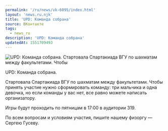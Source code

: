 ```yaml
---
permalink: '/ru/news/vk-6095/index.html'
layout: 'news.ru.njk'
title: 'UPD: Команда собрана'
source: ВКонтакте
tags:
  - news_ru
description: 'UPD: Команда собрана'
updatedAt: 1551709493
---
```

![UPD: Команда собрана. Стартовала Спартакиада ВГУ по шахматам между факультетами. Чтобы](https://sun9-57.userapi.com/impf/c849224/v849224208/145f86/ot0Ci1K6P28.jpg?size=1280x854&quality=96&sign=b952993fbe90b32a36143ed41a9a6658&c_uniq_tag=6D1jJB9MZo52auS_a4YT8pPVABU2yDDghV4SR5LWE6w&type=album)

UPD: Команда собрана.

Стартовала Спартакиада ВГУ по шахматам между факультетами. Чтобы принять участие нужно сформировать команду: три мальчика и одна девочка, но если команды у вас нет, все равно можете написать организатору.

Игры будут проходить по пятницам в 17:00 в аудитории 319.

По всем вопросам и условиям участия, пишите нашему физоргу — Сергею Гусеву.
